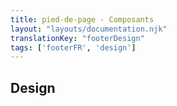 ```yaml
---
title: pied-de-page - Composants
layout: "layouts/documentation.njk"
translationKey: "footerDesign"
tags: ['footerFR', 'design']
---
```


## Design